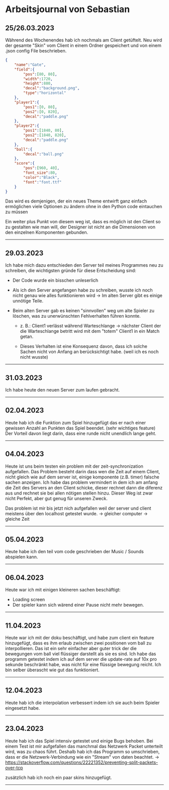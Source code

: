 # Arbeitsjournal von Sebastian
## 25/26.03.2023
Während des Wochenendes hab ich nochmals am Client getüftelt.
Neu wird der gesamte "Skin" vom Client in einem Ordner gespeichert und von einem .json config File beschrieben.
```json
{
    "name":"Gate",
    "field":{
        "pos":[80, 80],
        "width":1720,
        "height":880,
        "decal":"background.png",
        "type":"horizontal"
    },
    "player1":{
        "pos1":[0, 80],
        "pos2":[0, 820],
        "decal":"paddle.png"
    },
    "player2":{
        "pos1":[1840, 80],
        "pos2":[1840, 820],
        "decal":"paddle.png"
    },
    "ball":{
        "decal":"ball.png"
    },
    "score":{
        "pos":[960, 40],
        "font_size":80,
        "color":"Black",
        "font":"font.ttf"
    }
}
```

Das wird es demjenigen, der ein neues Theme entwirft ganz einfach ermöglichen viele Optionen zu ändern ohne in den Python code eintauchen zu müssen

Ein weiter plus Punkt von diesem weg ist, dass es möglich ist den Client so zu gestalten wie man will, der Designer ist nicht an die Dimensionen von den einzelnen Komponenten gebunden.

---
## 29.03.2023
Ich habe mich dazu entschieden den Server teil meines Programmes neu zu schreiben, die wichtigsten gründe für diese Entscheidung sind:
- Der Code wurde ein bisschen unleserlich

- Als ich den Server angefangen habe zu schreiben, wusste ich noch nicht genau wie alles funktionieren wird -> Im alten Server gibt es einige unnötige Teile.

- Beim alten Server gab es keinen "sinnvollen" weg um alte Spieler zu löschen, was zu unerwünschten Fehlverhalten führen konnte.

    - z. B.: Client1 verlässt während Warteschlange -> nächster Client der die Warteschlange betritt wird mit dem "totem" Client1 in ein Match getan.

    - Dieses Verhalten ist eine Konsequenz davon, dass ich solche Sachen nicht von Anfang an berücksichtigt habe. (weil ich es noch nicht wusste)

---
## 31.03.2023
Ich habe heute den neuen Server zum laufen gebracht.

---
## 02.04.2023
Heute hab ich die Funktion zum Spiel hinzugefügt das er nach einer gewissen Anzahl an Punkten das Spiel beendet. (sehr wichtiges feature) Der Vorteil davon liegt darin, dass eine runde nicht unendlich lange geht.

---
## 04.04.2023
Heute ist uns beim testen ein problem mit der zeit-synchronization aufgefallen. Das Problem besteht darin dass wen die Zeit auf einem Client, nicht gleich wie auf dem server ist, einige komponente (z.B. timer) falsche sachen anzeigen. Ich habe das problem vermindert in dem ich am anfang die Zeit des Servers an den Client schicke, dieser rechnet dann die diferenz aus und rechnet sie bei allen nötigen stellen hinzu. Dieser Weg ist zwar nicht Perfekt, aber gut genug für unseren Zweck.

Das problem ist mir bis jetzt nich aufgefallen weil der server und client meistens über den localhost getestet wurde. -> gleicher computer -> gleiche Zeit

---
## 05.04.2023
Heute habe ich den teil vom code geschrieben der Music / Sounds abspielen kann.

---
## 06.04.2023
Heute war ich mit einigen kleineren sachen beschäftigt:
- Loading screen
- Der spieler kann sich wärend einer Pause nicht mehr bewegen.

---
## 11.04.2023
Heute war ich mit der doku beschäftigt, und habe zum client ein feature hinzugefügt, dass es ihm erlaub zwischen zwei positionen vom ball zu interpollieren. Das ist ein sehr einfacher aber guter trick der die bewegungen vom ball viel flüssiger darstellt als sie es sind. Ich habe das programm getestet indem ich auf dem server die update-rate auf 10x pro sekunde beschränkt habe, was nicht für eine flüssige bewegung reicht. Ich bin selber überascht wie gut das funktioniert.

---
## 12.04.2023
Heute hab ich die interpolation verbessert indem ich sie auch beim Spieler eingesetzt habe.

---

## 23.04.2023
Heute hab ich das Spiel intensiv getestet und einige Bugs behoben. Bei einem Test ist mir aufgefallen das manchmal das Netzwerk Packet unterteilt wird, was zu chaos führt. Deshalb hab ich das Programm so umschrieben, dass er die Netzwerk-Verbindung wie ein "Stream" von daten beachtet. -> https://stackoverflow.com/questions/22221352/preventing-split-packets-over-tcp

zusätzlich hab ich noch ein paar skins hinzugefügt.

---